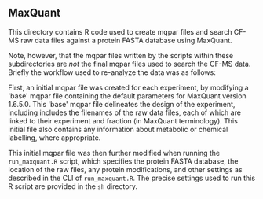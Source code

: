 ## MaxQuant

This directory contains R code used to create mqpar files and search CF-MS raw data files against a protein FASTA database using MaxQuant. 

Note, however, that the mqpar files written by the scripts within these subdirectories are _not_ the final mqpar files used to search the CF-MS data. Briefly the workflow used to re-analyze the data was as follows:

First, an initial mqpar file was created for each experiment, by modifying a 'base' mqpar file containing the default parameters for MaxQuant version 1.6.5.0. This 'base' mqpar file delineates the design of the experiment, including includes the filenames of the raw data files, each of which are linked to their experiment and fraction (in MaxQuant terminology). This initial file also contains any information about metabolic or chemical labelling, where appropriate. 

This initial mqpar file was then further modified when running the `run_maxquant.R` script, which specifies the protein FASTA database, the location of the raw files, any protein modifications, and other settings as described in the CLI of `run_maxquant.R`. The precise settings used to run this R script are provided in the `sh` directory. 